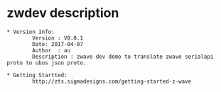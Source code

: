 # zwdev description
	* Version Info:  
			Version : V0.0.1  
			Date: 2017-04-07  
			Author  : au   
			Description : zwave dev demo to translate zwave serialapi proto to ubus json proto. 

	* Getting Startted:  
			http://zts.sigmadesigns.com/getting-started-z-wave  

